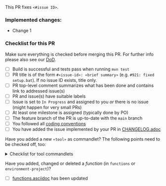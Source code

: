 This PR fixes `<#issue ID>`.

### Implemented changes:

* Change 1

### Checklist for this PR

Make sure everything is checked before merging this PR. For further info please also see
our [DoD](https://github.com/devonfw/ide/blob/master/documentation/DoD.asciidoc).

- [ ] Build is successful and tests pass when running `mvn test`
- [ ] PR title is of the form `#«issue-id»: «brief summary»` (e.g. `#921: fixed setup.bat`). If no issue ID exists, title only.
- [ ] PR top-level comment summarizes what has been done and contains link to addressed issue(s)
- [ ] PR and issue(s) have suitable labels
- [ ] Issue is set to `In Progress` and assigned to you *or* there is no issue (might happen for very small PRs)
- [ ] At least one milestone is assigned (typically done by PO)
- [ ] The feature branch of the PR is up-to-date with the `main` branch
- [ ] You followed all [coding conventions](link:coding-conventions.adoc)
- [ ] You have added the issue implemented by your PR in [CHANGELOG.adoc](https://github.com/devonfw/IDEasy/blob/main/CHANGELOG.adoc)

Have you added a new `«tool»` as commandlet? The following points need to be checked off, too:

<details>
<summary>Checklist for tool commandlets</summary>
- [ ] A new urlUpdater named `«tool»` has been added to a folder in [updater](https://github.com/devonfw/ide/tree/master/url-updater/src/main/java/com/devonfw/tools/ide/url/updater)
- [ ] A new commandlet named `«tool»` has been added to [command](https://github.com/devonfw/ide/tree/master/scripts/src/main/resources/scripts/command)
- [ ] The tool can be installed automatically (during setup via settings) or via the commandlet call
- [ ] The tool will be installed locally to the software folder inside the IDEasy installation (${IDEASY_HOME}) *or* it is an exception to this rule
- [ ] The tool can be configured via files that are placed inside the IDEasy installation (${IDEASY_HOME}) *or* it is an exception to this rule
- [ ] The new commandlet is documented as `«tool»`.asciidoc in the [documentation](https://github.com/devonfw/ide/tree/master/documentation) folder
- [ ] The new commandlet is added and linked in [cli.asciidoc](https://github.com/devonfw/ide/blob/master/documentation/cli.asciidoc#commandlet-overview)
- [ ] The new commandlet is added and linked in [scripts.asciidoc](https://github.com/devonfw/ide/blob/master/documentation/scripts.asciidoc)
- [ ] The new commandlet is included to [devonfw-ide-usage.asciidoc](https://github.com/devonfw/ide/blob/master/documentation/devonfw-ide-usage.asciidoc)
- [ ] The new tool is added to the table of tools in [LICENSE.asciidoc](https://github.com/devonfw/ide/blob/master/documentation/LICENSE.asciidoc#license)
- [ ] The new commandlet is a [command-wrapper](https://github.com/devonfw/ide/blob/master/documentation/cli.asciidoc#command-wrapper) for `«tool»`
- [ ] The new commandlet installs potential dependencies automatically
- [ ] The new commandlet defines the variable `TOOL_VERSION_COMMAND` before sourcing the functions
- [ ] Calling `ide get-version «tool»", `ide list-versions «tool»" and `ide set-version «tool»" works *or* the tool does not provide any such setup
- [ ] The variable `«TOOL»_VERSION` is honored by your commandlet??? 
- [ ] The new commandlet is tested on all platforms it is available for or tested on all platforms that are in scope of the linked issue
</details>

Have you added, changed or deleted a *function* (in `functions` or `environment-project`)?

- [ ] [functions.asciidoc](https://github.com/devonfw/ide/blob/master/documentation/functions.asciidoc) has been updated
